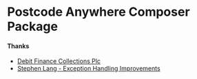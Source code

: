 Postcode Anywhere Composer Package
==================================


#### Thanks
* [Debit Finance Collections Plc](http://www.debitfinance.co.uk/)
* [Stephen Lang - Exception Handling Improvements](https://github.com/skl)
